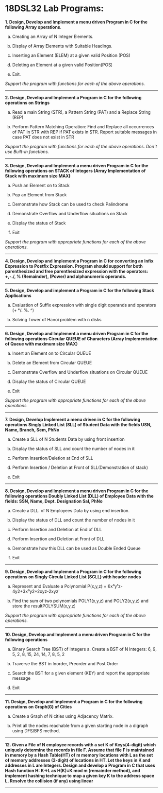 # 18DSL32 Lab Programs:

**1. Design, Develop and Implement a menu driven Program in C for the following Array operations.**

* Creating an Array of N Integer Elements. 

* Display of Array Elements with Suitable Headings.

* Inserting an Element (ELEM) at a given valid Position (POS) 

* Deleting an Element at a given valid Position(POS)

* Exit.

_Support the program with functions for each of the above operations._
___

**2. Design, Develop and Implement a Program in C for the following operations on Strings**

* Read a main String (STR), a Pattern String (PAT) and a Replace String (REP)

* Perform Pattern Matching Operation: Find and Replace all occurrences of PAT in STR with REP if PAT exists in STR. Report suitable messages in case PAT does not exist in STR 

_Support the program with functions for each of the above operations. Don't use Built-in functions._
___

**3. Design, Develop and Implement a menu driven Program in C for the following operations on STACK of Integers (Array Implementation of Stack with maximum size MAX)**

* Push an Element on to Stack 

* Pop an Element from Stack

* Demonstrate how Stack can be used to check Palindrome

* Demonstrate Overflow and Underflow situations on Stack 

* Display the status of Stack

* Exit

_Support the program with appropriate functions for each of the above operations._
___

**4. Design, Develop and Implement a Program in C for converting an Infix Expression to Postfix Expression. Program should support for both parenthesized and free parenthesized expression with the operators: +,-./, % (Remainder), (Power) and alphanumeric operands.**
___


**5. Design, Develop and implement a Program in C for the following Stack Applications**

* Evaluation of Suffix expression with single digit operands and operators (+ */. %. ^)

* Solving Tower of Hanoi problem with n disks
___

**6. Design, Develop and Implement a menu driven Program in C for the following operations Circular QUEUE of Characters (Array Implementation of Queue with maximum size MAX)**

* Insert an Element on to Circular QUEUE

* Delete an Element from Circular QUEUE

* Demonstrate Overflow and Underflow situations on Circular QUEUE

* Display the status of Circular QUEUE

* Exit

_Support the program with appropriate functions for each of the above operations_
___

**7. Design, Develop Implement a menu driven in C for the following operations Singly Linked List (SLL) of Student Data with the fields USN, Name, Branch, Sem, PhNo**

* Create a SLL of N Students Data by using front insertion

* Display the status of SLL and count the number of nodes in it

* Perform Insertion/Deletion at End of SLL

* Perform Insertion / Deletion at Front of SLL(Demonstration of stack)

* Exit
___

**8. Design, Develop and Implement a menu driven Program in C for the following operations Doubly Linked List (DLL) of Employee Data with the fields: SSN, Name, Dept. Designation Sal, PhNo**

* Create a DLL. of N Employees Data by using end insertion.

* Display the status of DLL and count the number of nodes in it 

* Perform Insertion and Deletion at End of DLL

* Perform Insertion and Deletion at Front of DLL 

* Demonstrate how this DLL can be used as Double Ended Queue

* Exit
___

**9. Design, Develop and Implement a Program in C for the following operations on Singly Circula Linked List (SCLL) with header nodes**

* Represent and Evaluate a Polynomial P(x,y,z) = 6x³y¹z-4y2+3x³y2+2xyz-2xyz'

* Find the sum of two polynomials POLY1(x,y,z) and POLY2(x,y,z) and store the resultPOLYSUM(x,y,z) 

_Support the program with appropriate functions for each of the above operations._
___

**10. Design, Develop and Implement a menu driven Program in C for the following operations**

* Binary Search Tree (BST) of Integers a. Create a BST of N Integers: 6, 9, 5, 2, 8, 15, 24, 14, 7, 8, 5, 2

* Traverse the BST in Inorder, Preorder and Post Order 

* Search the BST for a given element (KEY) and report the appropriate message

* Exit
___

**11. Design, Develop and Implement a Program in C for the following operations on Graph(G) of Cities**

* Create a Graph of N cities using Adjacency Matrix.

* Print all the nodes reachable from a given starting node in a digraph using DFS/BFS method.
___

**12. Given a File of N employee records with a set K of Keys(4-digit) which uniquely determine the records in file F. Assume that file F is maintained in memory by a Hash Table(HT) of m memory locations with L as the set of memory addresses (2-digit) of locations in HT. Let the keys in K and addresses in L are Integers. Design and develop a Program in C that uses Hash function H: K→L as H(K)=K mod m (remainder method), and implement hashing technique to map a given key K to the address space L. Resolve the collision (if any) using linear**
___

<style type="text/css">
    ul { list-style-type: lower-alpha; }
</style>